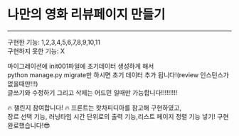 # 나만의 영화 리뷰페이지 만들기
***
구현한 기능: 1,2,3,4,5,6,7,8,9,10,11<br>
구현하지 못한 기능: X


마이그레이션에 init001파일에 초기데이터 생성하게 해서  <br>
python manage.py migrate만 하시면 초기 데이터 추가 됩니다!(review 인스턴스가 없을때만!!!)<br>
글쓰기와 수정하기 그리고 삭제는 어드민 일때만 가능합니다!!!!!!!!!<br>

🔥 챌린지 참여합니다! 🔥
프론트는 왓차피디아를 참고해 구현하였고,<br> 
장르 선택 기능, 러닝타임 시간 단위로의 출력 기능,리스트 페이지 정렬 기능 넣기! 구현 완료했습니다!😎<br>

